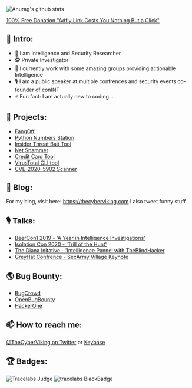 ![Anurag's github stats](https://github-readme-stats.vercel.app/api?username=TheCyberViking&show_icons=true&title_color=fff&icon_color=79ff97&text_color=9f9f9f&bg_color=151515)

[100% Free Donation "Adfly Link Costs You Nothing But a Click"](http://fumacrom.com/4228472/github-free-donation)

## 👋 Intro:
- 🔭 I am Intelligence and Security Researcher
- 🕵️ Private Investigator
- 👯 I currently work with some amazing groups providing actionable Intelligence
- 🎙 I am a public speaker at multiple confrences and security events co-founder of conINT
- ⚡ Fun fact: I am actually new to coding...

## 🤖 Projects:
- [FangOff](https://github.com/TheCyberViking/FangOff)
- [Python Numbers Station](https://github.com/TheCyberViking/NumbersStation)
- [Insider Threat Bait Tool](https://github.com/TheCyberViking/Insider_Threat_Bait)
- [Net Spammer](https://github.com/TheCyberViking/NetSpammer)
- [Credit Card Tool](https://github.com/TheCyberViking/CreditCardTool)
- [VirusTotal CLI tool](https://github.com/TheCyberViking/VirusTotal_CLI)
- [CVE-2020-5902 Scanner](https://github.com/TheCyberViking/CVE-2020-5902-Vuln-Checker)

## 📝 Blog: 
For my blog, visit here: https://thecyberviking.com I also tweet funny stuff

## 🎙 Talks:
- [BeerCon1 2019 - 'A Year in Intelligence Investigations'](https://www.youtube.com/watch?v=_Jji9955wpQ)
- [Isolation Con 2020 - 'Trill of the Hunt'](https://www.youtube.com/watch?v=mc-Ry3nQ6h0)
- [The Diana Initative - 'Intelligence Pannel with TheBlindHacker](https://www.a.dianainitiative.org/5/leap-day-twitch-stream/)
- [GreyHat Confrence - SecArmy Village Keynote](https://twitter.com/secarmyofficial/status/1319334821227737089)

## 🌎 Bug Bounty: 
- [BugCrowd](https://bugcrowd.com/CyberViking)
- [OpenBugBounty](https://www.openbugbounty.org/researchers/TheCyberViking/)
- [HackerOne](https://hackerone.com/thecyberviking)

## 📫 How to reach me:
[@TheCyberViking on Twitter](https://twitter.com/TheCyberViking) or [Keybase](https://keybase.io/thecyberviking)

## 🏆 Badges:
![Tracelabs Judge](https://media.ca.badgr.com/uploads/badges/assertion-rMX2aBBxQqaUMr-KoTtMYg.png)
![tracelabs BlackBadge](https://media.ca.badgr.com/uploads/badges/assertion-AKWMNjuVRyGR6fr39t24hA.png)
